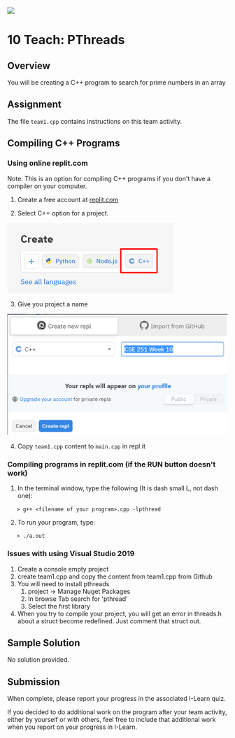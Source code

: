 ![](../site/banner.png)

# 10 Teach: PThreads

## Overview

You will be creating a C++ program to search for prime numbers in an array

## Assignment

The file `team1.cpp` contains instructions on this team activity.

## Compiling C++ Programs

### Using online replit.com

Note: This is an option for compiling C++ programs if you don't have a compiler on your computer.

1) Create a free account at [replit.com](www.replit.com)

2) Select C++ option for a project.

![](replit1.png)

3) Give you project a name

![](replit2.png)

4) Copy `team1.cpp` content to `main.cpp` in repl.it


### Compiling programs in replit.com (if the RUN button doesn't work)

1) In the terminal window, type the following (It is dash small L, not dash one):

```
   > g++ <filename of your program>.cpp -lpthread
```

2) To run your program, type:

```
   > ./a.out
```


### Issues with using Visual Studio 2019

1. Create a console empty project
2. create team1.cpp and copy the content from team1.cpp from Github
3. You will need to install pthreads
   1. project -> Manage Nuget Packages
   1. In browse Tab search for 'pthread'
   2. Select the first library
4. When you try to compile your project, you will get an error in threads.h about a struct become redefined.  Just comment that struct out.


## Sample Solution

No solution provided.

## Submission

When complete, please report your progress in the associated I-Learn quiz.

If you decided to do additional work on the program after your team activity, either by yourself or with others, feel free to include that additional work when you report on your progress in I-Learn.

